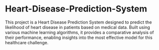 # Heart-Disease-Prediction-System
This project is a Heart Disease Prediction System designed to predict the likelihood of heart disease in patients based on medical data. Built using various machine learning algorithms, it provides a comparative analysis of their performance, enabling insights into the most effective model for this healthcare challenge.
